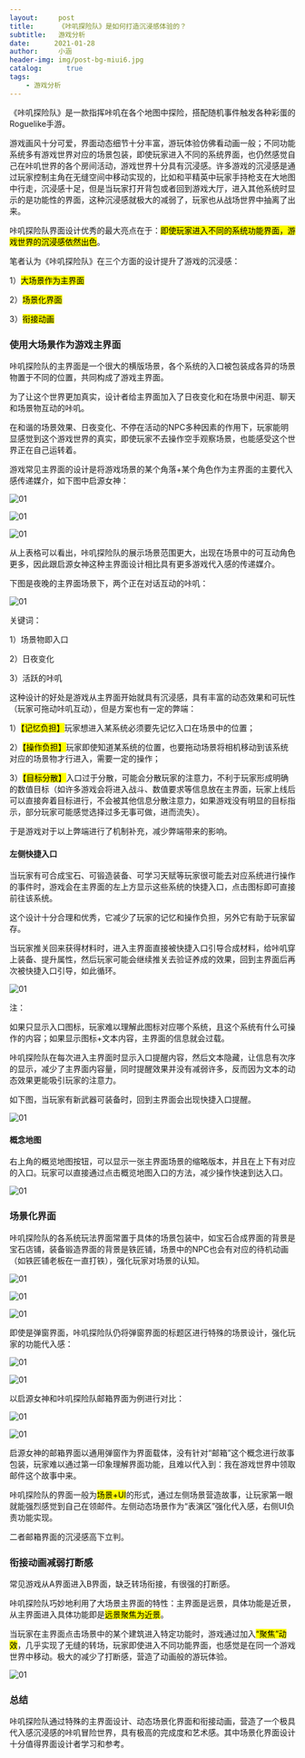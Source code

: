 ```yaml
---
layout:     post
title:      《咔叽探险队》是如何打造沉浸感体验的？
subtitle:   游戏分析
date:      2021-01-28
author:     小涵
header-img: img/post-bg-miui6.jpg
catalog: 	  true
tags:
    - 游戏分析
---
```




《咔叽探险队》是一款指挥咔叽在各个地图中探险，搭配随机事件触发各种彩蛋的Roguelike手游。



游戏画风十分可爱，界面动态细节十分丰富，游玩体验仿佛看动画一般；不同功能系统多有游戏世界对应的场景包装，即使玩家进入不同的系统界面，也仍然感觉自己在咔叽世界的各个房间活动，游戏世界十分具有沉浸感。许多游戏的沉浸感是通过玩家控制主角在无缝空间中移动实现的，比如和平精英中玩家手持枪支在大地图中行走，沉浸感十足，但是当玩家打开背包或者回到游戏大厅，进入其他系统时显示的是功能性的界面，这种沉浸感就极大的减弱了，玩家也从战场世界中抽离了出来。



咔叽探险队界面设计优秀的最大亮点在于：<mark>即使玩家进入不同的系统功能界面，游戏世界的沉浸感依然出色</mark>。



笔者认为《咔叽探险队》在三个方面的设计提升了游戏的沉浸感：

1）<mark>大场景作为主界面</mark>

2）<mark>场景化界面</mark>

3）<mark>衔接动画</mark>

### **使用大场景作为游戏主界面**

咔叽探险队的主界面是一个很大的横版场景，各个系统的入口被包装成各异的场景物置于不同的位置，共同构成了游戏主界面。

为了让这个世界更加真实，设计者给主界面加入了日夜变化和在场景中闲逛、聊天和场景物互动的咔叽。

在和谐的场景效果、日夜变化、不停在活动的NPC多种因素的作用下，玩家能明显感觉到这个游戏世界的真实，即使玩家不去操作空手观察场景，也能感受这个世界正在自己运转着。

游戏常见主界面的设计是将游戏场景的某个角落+某个角色作为主界面的主要代入感传递媒介，如下图中启源女神：

![01]({{site.baseurl}}/img-post/202101283/01.png)

![01]({{site.baseurl}}/img-post/202101283/02.png)

![01]({{site.baseurl}}/img-post/202101283/0222.jpg)

从上表格可以看出，咔叽探险队的展示场景范围更大，出现在场景中的可互动角色更多，因此跟启源女神这种主界面设计相比具有更多游戏代入感的传递媒介。



下图是夜晚的主界面场景下，两个正在对话互动的咔叽：

![01]({{site.baseurl}}/img-post/202101283/03.gif)

关键词：

1）场景物即入口

2）日夜变化

3）活跃的咔叽



这种设计的好处是游戏从主界面开始就具有沉浸感，具有丰富的动态效果和可玩性（玩家可拖动咔叽互动），但是方案也有一定的弊端：

1）<mark>【记忆负担】</mark>玩家想进入某系统必须要先记忆入口在场景中的位置；



2）<mark>【操作负担】</mark>玩家即使知道某系统的位置，也要拖动场景将相机移动到该系统对应的场景物才行进入，需要一定的操作；



3）<mark>【目标分散】</mark>入口过于分散，可能会分散玩家的注意力，不利于玩家形成明确的数值目标（如许多游戏会将进入战斗、数值要求等信息放在主界面，玩家上线后可以直接奔着目标进行，不会被其他信息分散注意力，如果游戏没有明显的目标指示，部分玩家可能感觉选择过多无事可做，进而流失）。

 

于是游戏对于以上弊端进行了机制补充，减少弊端带来的影响。

#### **左侧快捷入口**

当玩家有可合成宝石、可锻造装备、可学习天赋等玩家很可能去对应系统进行操作的事件时，游戏会在主界面的左上方显示这些系统的快捷入口，点击图标即可直接前往该系统。



这个设计十分合理和优秀，它减少了玩家的记忆和操作负担，另外它有助于玩家留存。



当玩家推关回来获得材料时，进入主界面直接被快捷入口引导合成材料，给咔叽穿上装备、提升属性，然后玩家可能会继续推关去验证养成的效果，回到主界面后再次被快捷入口引导，如此循环。

![01]({{site.baseurl}}/img-post/202101283/04.jpg)

注：

如果只显示入口图标，玩家难以理解此图标对应哪个系统，且这个系统有什么可操作的内容；如果显示图标+文本内容，主界面的信息就会过载。



咔叽探险队在每次进入主界面时显示入口提醒内容，然后文本隐藏，让信息有次序的显示，减少了主界面内容量，同时提醒效果并没有减弱许多，反而因为文本的动态效果更能吸引玩家的注意力。



如下图，当玩家有新武器可装备时，回到主界面会出现快捷入口提醒。

![01]({{site.baseurl}}/img-post/202101283/05.gif)

#### **概念地图**

右上角的概览地图按钮，可以显示一张主界面场景的缩略版本，并且在上下有对应的入口。玩家可以直接通过点击概览地图入口的方法，减少操作快速到达入口。

![01]({{site.baseurl}}/img-post/202101283/06.jpg)

### **场景化界面**

咔叽探险队的各系统玩法界面常置于具体的场景包装中，如宝石合成界面的背景是宝石店铺，装备锻造界面的背景是铁匠铺，场景中的NPC也会有对应的待机动画（如铁匠铺老板在一直打铁），强化玩家对场景的认知。

![01]({{site.baseurl}}/img-post/202101283/07.png)

![01]({{site.baseurl}}/img-post/202101283/08.png)

![01]({{site.baseurl}}/img-post/202101283/09.png)

即使是弹窗界面，咔叽探险队仍将弹窗界面的标题区进行特殊的场景设计，强化玩家的功能代入感：

![01]({{site.baseurl}}/img-post/202101283/10.png)

![01]({{site.baseurl}}/img-post/202101283/11.png)

以启源女神和咔叽探险队邮箱界面为例进行对比：

![01]({{site.baseurl}}/img-post/202101283/12.png)

![01]({{site.baseurl}}/img-post/202101283/13.png)

启源女神的邮箱界面以通用弹窗作为界面载体，没有针对“邮箱”这个概念进行故事包装，玩家难以通过第一印象理解界面功能，且难以代入到：我在游戏世界中领取邮件这个故事中来。



咔叽探险队的界面一般为<mark>场景+UI</mark>的形式，通过左侧场景营造故事，让玩家第一眼就能强烈感觉到自己在领邮件。左侧动态场景作为“表演区”强化代入感，右侧UI负责功能实现。



二者邮箱界面的沉浸感高下立判。

### **衔接动画减弱打断感**

常见游戏从A界面进入B界面，缺乏转场衔接，有很强的打断感。



咔叽探险队巧妙地利用了大场景主界面的特性：主界面是远景，具体功能是近景，从主界面进入具体功能即是<mark>远景聚焦为近景</mark>。



当玩家在主界面点击场景中的某个建筑进入特定功能时，游戏通过加入<mark>“聚焦”动效</mark>，几乎实现了无缝的转场，玩家即使进入不同功能界面，也感觉是在同一个游戏世界中移动。极大的减少了打断感，营造了动画般的游玩体验。

![01]({{site.baseurl}}/img-post/202101283/14.gif)

### **总结**

咔叽探险队通过特殊的主界面设计、动态场景化界面和衔接动画，营造了一个极具代入感沉浸感的咔叽冒险世界，具有极高的完成度和艺术感。其中场景化界面设计十分值得界面设计者学习和参考。